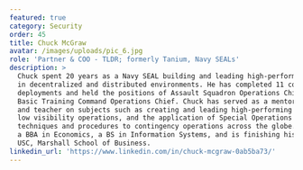 ```yaml
---
featured: true
category: Security
order: 45
title: Chuck McGraw
avatar: /images/uploads/pic_6.jpg
role: 'Partner & COO - TLDR; formerly Tanium, Navy SEALs'
description: >
  Chuck spent 20 years as a Navy SEAL building and leading high-performing teams
  in decentralized and distributed environments. He has completed 11 combat
  deployments and held the positions of Assault Squadron Operations Chief and
  Basic Training Command Operations Chief. Chuck has served as a mentor, coach,
  and teacher on subjects such as creating and leading high-performing teams,
  low visibility operations, and the application of Special Operations tactics,
  techniques and procedures to contingency operations across the globe. He holds
  a BBA in Economics, a BS in Information Systems, and is finishing his MBA from
  USC, Marshall School of Business.
linkedin_url: 'https://www.linkedin.com/in/chuck-mcgraw-0ab5ba73/'
---
```


